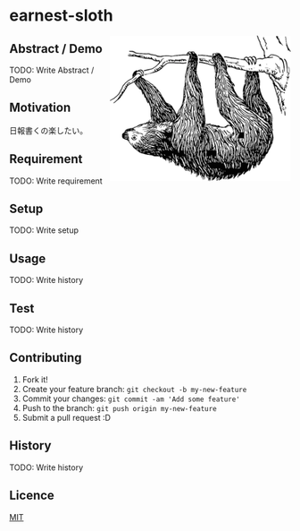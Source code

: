 earnest-sloth
=========================

<img align="right" height="260" src="https://raw.githubusercontent.com/chocopie116/earnest-sloth/master/doc/icon.png">

## Abstract / Demo
TODO: Write Abstract / Demo

## Motivation

日報書くの楽したい。

## Requirement
TODO: Write requirement

## Setup

TODO: Write setup

## Usage

TODO: Write history

## Test

TODO: Write history

## Contributing

1. Fork it!
2. Create your feature branch: `git checkout -b my-new-feature`
3. Commit your changes: `git commit -am 'Add some feature'`
4. Push to the branch: `git push origin my-new-feature`
5. Submit a pull request :D

## History

TODO: Write history

## Licence

[MIT](https://github.com/tcnksm/tool/blob/master/LICENCE)
